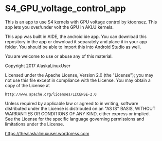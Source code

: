 # S4_GPU_voltage_control_app

This is an app to use S4 kernels with GPU voltage control by ktoonsez. This app lets you over/under volt the GPU in AKLU kernels.

This app was built in AIDE, the android ide app. You can download this repository in the app or download it separately and place it in your app folder. You should be able to import this into Android Studio as well.

You are welcome to use or abuse any of this material.

Copyright 2017 AlaskaLinuxUser

Licensed under the Apache License, Version 2.0 (the "License");
you may not use this file except in compliance with the License.
You may obtain a copy of the License at

    http://www.apache.org/licenses/LICENSE-2.0

Unless required by applicable law or agreed to in writing, software
distributed under the License is distributed on an "AS IS" BASIS,
WITHOUT WARRANTIES OR CONDITIONS OF ANY KIND, either express or implied.
See the License for the specific language governing permissions and
limitations under the License.

https://thealaskalinuxuser.wordpress.com

